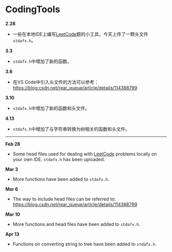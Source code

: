 # CodingTools
**2.28**
- 一些在本地IDE上编写[LeetCode](https://leetcode-cn.com/)题的小工具，今天上传了一颗头文件`stdafx.h`。

**3.3**
- `stdafx.h`中增加了新的函数。

**3.6**
- 在VS Code中引入头文件的方法可以参考：https://blog.csdn.net/rear_queue/article/details/114388799

**3.10**
- `stdafx.h`中增加了新的函数和头文件。

**4.13**
- `stdafx.h`中增加了与字符串转换为树相关的函数和头文件。

---
**Feb 28**
- Some head files used for dealing with [LeetCode](https://leetcode-cn.com/) problems locally on your own IDE. `stdafx.h` has been uploaded.

**Mar 3**
- More functions have been added to `stdafx.h`.

**Mar 6**
- The way to include head files can be referred to: https://blog.csdn.net/rear_queue/article/details/114388799

**Mar 10**
- More functions and head files have been added to `stdafx.h`.

**Apr 13**
- Functions on converting string to tree have been added to `stdafx.h`.
